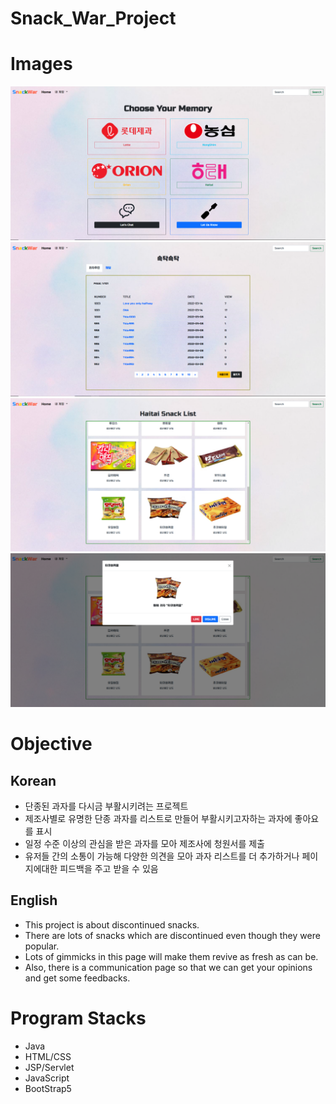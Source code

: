 # Snack_War_Project

# Images
![This is a preview(1)](src/main/webapp/Resources/images/mainpage.png)
![This is a preview(2)](src/main/webapp/Resources/images/boardpage.png)
![This is a preview(3)](src/main/webapp/Resources/images/snackBoard.png)
![This is a preview(4)](src/main/webapp/Resources/images/likes.png)

# Objective
## Korean
- 단종된 과자를 다시금 부활시키려는 프로젝트
- 제조사별로 유명한 단종 과자를 리스트로 만들어 부활시키고자하는 과자에 좋아요를 표시
- 일정 수준 이상의 관심을 받은 과자를 모아 제조사에 청원서를 제출
- 유저들 간의 소통이 가능해 다양한 의견을 모아 과자 리스트를 더 추가하거나 페이지에대한 피드백을 주고 받을 수 있음

## English
- This project is about discontinued snacks.
- There are lots of snacks which are discontinued even though they were popular.
- Lots of gimmicks in this page will make them revive as fresh as can be.
- Also, there is a communication page so that we can get your opinions and get some feedbacks.

# Program Stacks
- Java
- HTML/CSS
- JSP/Servlet
- JavaScript
- BootStrap5
